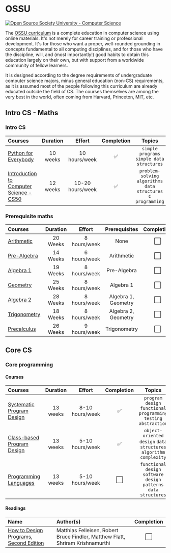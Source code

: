 # OSSU

 <a href="https://github.com/ossu/computer-science">
    <img alt="Open Source Society University - Computer Science" src="https://img.shields.io/badge/OSSU-computer--science-blue.svg"
  ></a>

The [OSSU curriculum](https://github.com/ossu/computer-science) is a complete education in computer science using online materials. It's not merely for career training or professional development. It's for those who want a proper, well-rounded grounding in concepts fundamental to all computing disciplines, and for those who have the discipline, will, and (most importantly!) good habits to obtain this education largely on their own, but with support from a worldwide community of fellow learners.

It is designed according to the degree requirements of undergraduate computer science majors, minus general education (non-CS) requirements, as it is assumed most of the people following this curriculum are already educated outside the field of CS. The courses themselves are among the very best in the world, often coming from Harvard, Princeton, MIT, etc.

## Intro CS - Maths

### Intro CS

| Courses                                                                                       | Duration |      Effort      | Completion |                              Topics                              |
| :-------------------------------------------------------------------------------------------- | :------: | :--------------: | :--------: | :--------------------------------------------------------------: |
| [Python for Everybody](https://github.com/Kure-ru/OSSU/tree/main/py4e)                        | 10 weeks |  10 hours/week   |     ✅     |            `simple programs` `simple data structures`            |
| [Introduction to Computer Science - CS50](https://cs50.harvard.edu/x/)                        | 12 weeks | 10-20 hours/week |     ✅     | `problem-solving` `algorithms` `data structures` `C programming` |

### Prerequisite maths

Courses | Duration | Effort | Prerequisites | Completion
:-- | :--: | :--: | :--: | :--:
[Arithmetic](https://www.youtube.com/playlist?list=PLm2VEQtiYjhpTTgxTVCXVcpYWDUqiewiQ) | 20 Weeks | 8 hours/week | None |  ⬜️ 
[Pre-Algebra](/coursepages/pre-algebra/README.md) | 14 Weeks | 6 hours/week | Arithmetic | ⬜️ 
[Algebra 1](/coursepages/algebra-1/README.md) | 19 Weeks | 8 hours/week | Pre-Algebra |  ⬜️ 
[Geometry](/coursepages/geometry/README.md) | 25 Weeks | 8 hours/week | Algebra 1 |  ⬜️ 
[Algebra 2](/coursepages/algebra-2/README.md) | 28 Weeks | 8 hours/week | Algebra 1, Geometry |  ⬜️ 
[Trigonometry](/coursepages/trigonometry/README.md) | 18 Weeks | 8 hours/week | Algebra 2, Geometry |  ⬜️ 
[Precalculus](/coursepages/precalculus/README.md) | 26 Weeks | 9 hours/week | Trigonometry |  ⬜️ 


## Core CS

### Core programming

#### Courses

| Courses                                                                                  | Duration |     Effort      | Completion |                              Topics                               |
| :--------------------------------------------------------------------------------------- | :------: | :-------------: | :--------: | :---------------------------------------------------------------: |
| [Systematic Program Design](https://learning.edx.org/course/course-v1:UBCx+SPD1x+2T2015) | 13 weeks | 8-10 hours/week |     ✅     | `program design` `functional programming` `testing` `abstraction` |
| [Class-based Program Design](https://github.com/Kure-ru/cs2510)                          | 13 weeks | 5-10 hours/week |     ✅     | `object-oriented design` `data structures` `algorithm complexity` |
| [Programming Languages](https://courses.cs.washington.edu/courses/cse341/19au/#lectures) | 13 weeks | 5-10 hours/week |     ⬜️     | `functional design` `software design patterns` `data structures`  |

#### Readings

| Name                                                                                 | Author(s)                                                                      | Completion |
| :----------------------------------------------------------------------------------- | :----------------------------------------------------------------------------- | :--------: |
| [How to Design Programs, Second Edition](https://htdp.org/2023-8-14/Book/index.html) | Matthias Felleisen, Robert Bruce Findler, Matthew Flatt, Shriram Krishnamurthi |    ⬜️     |
